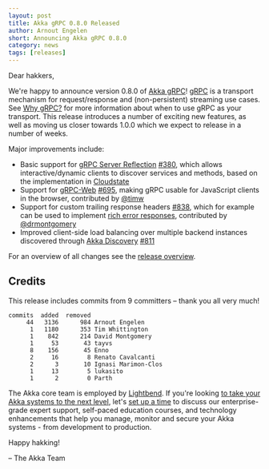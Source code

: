 ```yaml
---
layout: post
title: Akka gRPC 0.8.0 Released
author: Arnout Engelen
short: Announcing Akka gRPC 0.8.0
category: news
tags: [releases]
---
```


Dear hakkers,

We're happy to announce version 0.8.0 of [Akka gRPC](https://doc.akka.io/docs/akka-grpc/)!
[gRPC](https://grpc.io/) is a transport mechanism for request/response and
(non-persistent) streaming use cases. See
[Why gRPC?](https://doc.akka.io/docs/akka-grpc/current/whygrpc.html) for more 
information about when to use gRPC as your transport.
This release introduces a number of exciting new features, as well as moving 
us closer towards 1.0.0 which we expect to release in a number of weeks.

Major improvements include:

* Basic support for [gRPC Server Reflection](https://github.com/grpc/grpc/blob/master/doc/server-reflection.md) [#380](https://github.com/akka/akka-grpc/issues/380), which allows interactive/dynamic clients to discover services and methods, based on the implementation in [Cloudstate](https://github.com/cloudstateio/cloudstate/blob/master/proxy/core/src/main/scala/io/cloudstate/proxy/Reflection.scala)
* Support for [gRPC-Web](https://github.com/grpc/grpc/blob/master/doc/PROTOCOL-WEB.md) [#695](https://github.com/akka/akka-grpc/issues/695), making gRPC usable for JavaScript clients in the browser, contributed by [@timw](https://github.com/timw)
* Support for custom trailing response headers [#838](https://github.com/akka/akka-grpc/pull/838), which for example can be used to implement [rich error responses](https://grpc.io/docs/guides/error/#richer-error-model), contributed by [@drmontgomery](https://github.com/drmontgomery)
* Improved client-side load balancing over multiple backend instances discovered through [Akka Discovery](https://doc.akka.io/docs/akka/current/discovery/) [#811](https://github.com/akka/akka-grpc/pull/811)

For an overview of all changes see the [release overview](https://github.com/akka/akka-grpc/releases/tag/v0.8.0).

## Credits

This release includes commits from 9 committers – thank you all very much!

```
commits  added  removed
     44   3136      984 Arnout Engelen
      1   1180      353 Tim Whittington
      1    842      214 David Montgomery
      1     53       43 tayvs
      8    156       45 Enno
      2     16        8 Renato Cavalcanti
      2      3       10 Ignasi Marimon-Clos
      1     13        5 lukasito
      1      2        0 Parth
```

The Akka core team is employed by [Lightbend](https://www.lightbend.com/). If you're looking [to take your Akka systems to the next level](https://www.lightbend.com/lightbend-platform-subscription), let's [set up a time](https://lightbend.com/contact) to discuss our enterprise-grade expert support, self-paced education courses, and technology enhancements that help you manage, monitor and secure your Akka systems - from development to production.


Happy hakking!

– The Akka Team
